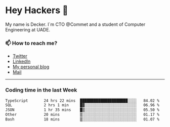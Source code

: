 # Hey Hackers 👋

My name is Decker. I`m CTO @Commet and a student of Computer Engineering at UADE.

### 📫 How to reach me?
- [Twitter](https://x.com/0xDecker) 
- [LinkedIn](https://www.linkedin.com/in/decker-urbano/) 
- [My personal blog](http://decker.sh) 
- [Mail](mailto:me@decker.sh)

---

### Coding time in the last Week

<!--START_SECTION:waka-->

```txt
TypeScript       24 hrs 22 mins  █████████████████████░░░░   84.02 %
SQL              2 hrs 1 min     █▓░░░░░░░░░░░░░░░░░░░░░░░   06.96 %
JSON             1 hr 35 mins    █▒░░░░░░░░░░░░░░░░░░░░░░░   05.50 %
Other            20 mins         ▒░░░░░░░░░░░░░░░░░░░░░░░░   01.17 %
Bash             18 mins         ▒░░░░░░░░░░░░░░░░░░░░░░░░   01.07 %
```

<!--END_SECTION:waka-->
